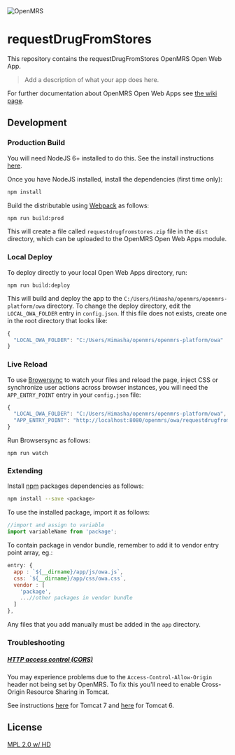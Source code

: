 <img src="https://cloud.githubusercontent.com/assets/668093/12567089/0ac42774-c372-11e5-97eb-00baf0fccc37.jpg" alt="OpenMRS"/>

# requestDrugFromStores

This repository contains the requestDrugFromStores OpenMRS Open Web App.

> Add a description of what your app does here.

For further documentation about OpenMRS Open Web Apps see
[the wiki page](https://wiki.openmrs.org/display/docs/Open+Web+Apps+Module).

## Development

### Production Build

You will need NodeJS 6+ installed to do this. See the install instructions [here](https://nodejs.org/en/download/package-manager/).

Once you have NodeJS installed, install the dependencies (first time only):

```sh
npm install
```

Build the distributable using [Webpack](https://webpack.github.io/) as follows:

````sh
npm run build:prod
````

This will create a file called `requestdrugfromstores.zip` file in the `dist` directory,
which can be uploaded to the OpenMRS Open Web Apps module.

### Local Deploy

To deploy directly to your local Open Web Apps directory, run:

````
npm run build:deploy
````

This will build and deploy the app to the `C:/Users/Himasha/openmrs/openmrs-platform/owa`
directory. To change the deploy directory, edit the `LOCAL_OWA_FOLDER` entry in
`config.json`. If this file does not exists, create one in the root directory
that looks like:

```js
{
  "LOCAL_OWA_FOLDER": "C:/Users/Himasha/openmrs/openmrs-platform/owa"
}
```

### Live Reload

To use [Browersync](https://www.browsersync.io/) to watch your files and reload
the page, inject CSS or synchronize user actions across browser instances, you
will need the `APP_ENTRY_POINT` entry in your `config.json` file:

```js
{
  "LOCAL_OWA_FOLDER": "C:/Users/Himasha/openmrs/openmrs-platform/owa",
  "APP_ENTRY_POINT": "http://localhost:8080/openmrs/owa/requestdrugfromstores/index.html"
}
```
Run Browsersync as follows:

```
npm run watch
```

### Extending

Install [npm](http://npmjs.com/) packages dependencies as follows:

````sh
npm install --save <package>
````

To use the installed package, import it as follows:

````js
//import and assign to variable
import variableName from 'package';
````

To contain package in vendor bundle, remember to add it to vendor entry point array, eg.:

````js
entry: {
  app : `${__dirname}/app/js/owa.js`,
  css: `${__dirname}/app/css/owa.css`,
  vendor : [
    'package',
    ...//other packages in vendor bundle
  ]
},
````

Any files that you add manually must be added in the `app` directory.

### Troubleshooting

##### [HTTP access control (CORS)](https://developer.mozilla.org/en-US/docs/Web/HTTP/Access_control_CORS)

You may experience problems due to the `Access-Control-Allow-Origin` header not
being set by OpenMRS. To fix this you'll need to enable Cross-Origin Resource
Sharing in Tomcat.

See instructions [here](http://enable-cors.org/server_tomcat.html) for Tomcat 7 and [here](https://www.dforge.net/2013/09/16/enabling-cors-on-apache-tomcat-6/) for Tomcat 6.

## License

[MPL 2.0 w/ HD](http://openmrs.org/license/)
